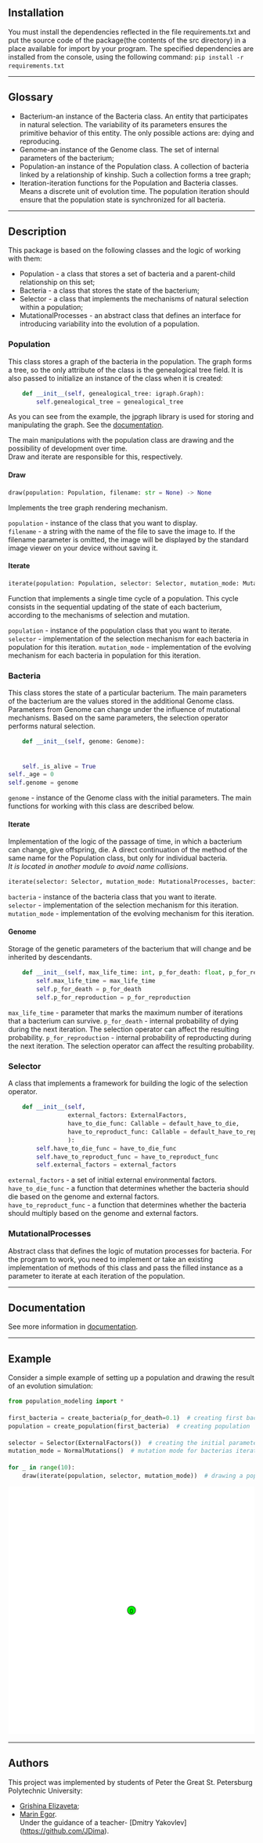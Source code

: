 ## Installation

You must install the dependencies reflected in the file requirements.txt and put the source code of the package(the contents of the src directory) in a place available for import by your program.
The specified dependencies are installed from the console, using the following command:
`pip install -r requirements.txt`
***
## Glossary

* Bacterium-an instance of the Bacteria class. An entity that participates in natural selection. The variability of its parameters ensures the primitive behavior of this entity. The only possible actions are: dying and reproducing.
* Genome-an instance of the Genome class. The set of internal parameters of the bacterium;
* Population-an instance of the Population class. A collection of bacteria linked by a relationship of kinship. Such a collection forms a tree graph;
* Iteration-iteration functions for the Population and Bacteria classes. Means a discrete unit of evolution time. The population iteration should ensure that the population state is synchronized for all bacteria.
***

## Description
This package is based on the following classes and the logic of working with them:
* Population - a class that stores a set of bacteria and a parent-child relationship on this set;
* Bacteria - a class that stores the state of the bacterium;
* Selector - a class that implements the mechanisms of natural selection within a population;
* MutationalProcesses - an abstract class that defines an interface for introducing variability into the evolution of a population.

### Population
This class stores a graph of the bacteria in the population. The graph forms a tree, so the only attribute of the class is the genealogical tree field. It is also passed to initialize an instance of the class when it is created:  
```Python
    def __init__(self, genealogical_tree: igraph.Graph):
        self.genealogical_tree = genealogical_tree
```

As you can see from the example, the jpgraph library is used for storing and manipulating the graph.
See the [documentation](https://igraph.org/python/).

The main manipulations with the population class are drawing and the possibility of development over time.  
Draw and iterate are responsible for this, respectively.

#### Draw
```Python
draw(population: Population, filename: str = None) -> None
```
Implements the tree graph rendering mechanism.  

`population` - instance of the class that you want to display.   
`filename` - a string with the name of the file to save the image to. If the filename parameter is omitted, the image will be displayed by the standard image viewer on your device without saving it.

#### Iterate
```Python
iterate(population: Population, selector: Selector, mutation_mode: MutationalProcesses) -> Population
```
Function that implements a single time cycle of a population. This cycle consists in the sequential updating of the state of each bacterium, according to the mechanisms of selection and mutation.  

`population` - instance of the population class that you want to iterate.  
`selector` - implementation of the selection mechanism for each bacteria in population for this iteration.
`mutation_mode` - implementation of the evolving mechanism for each bacteria in population for this iteration.


### Bacteria
This class stores the state of a particular bacterium. The main parameters of the bacterium are the values stored in the additional Genome class. Parameters from Genome can change under the influence of mutational mechanisms. Based on the same parameters, the selection operator performs natural selection.

```Python
    def __init__(self, genome: Genome):


    self._is_alive = True
self._age = 0
self.genome = genome
```
`genome` - instance of the Genome class with the initial parameters.
The main functions for working with this class are described below.

#### Iterate
Implementation of the logic of the passage of time, in which a bacterium can change, give offspring, die. A direct continuation of the method of the same name for the Population class, but only for individual bacteria.   
_It is located in another module to avoid name collisions_.
```Python
iterate(selector: Selector, mutation_mode: MutationalProcesses, bacteria: Bacteria) -> list
```
`bacteria` - instance of the bacteria class that you want to iterate.  
`selector` - implementation of the selection mechanism for this iteration.
`mutation_mode` - implementation of the evolving mechanism for this iteration.


#### Genome
Storage of the genetic parameters of the bacterium that will change and be inherited by descendants.
```Python
    def __init__(self, max_life_time: int, p_for_death: float, p_for_reproduction: float):
        self.max_life_time = max_life_time
        self.p_for_death = p_for_death
        self.p_for_reproduction = p_for_reproduction
```
`max_life_time` - parameter that marks the maximum number of iterations that a bacterium can survive.
`p_for_death` - internal probability of dying during the next iteration. The selection operator can affect the resulting probability.
`p_for_reproduction` - internal probability of reproducting during the next iteration. The selection operator can affect the resulting probability.

### Selector
A class that implements a framework for building the logic of the selection operator.
```Python
    def __init__(self,
                 external_factors: ExternalFactors,
                 have_to_die_func: Callable = default_have_to_die,
                 have_to_reproduct_func: Callable = default_have_to_reproduct
                 ):
        self.have_to_die_func = have_to_die_func
        self.have_to_reproduct_func = have_to_reproduct_func
        self.external_factors = external_factors
```
`external_factors` - a set of initial external environmental factors.  
`have_to_die_func` - a function that determines whether the bacteria should die based on the genome and external factors.  
`have_to_reproduct_func` - a function that determines whether the bacteria should multiply based on the genome and external factors.  

### MutationalProcesses
Abstract class that defines the logic of mutation processes for bacteria. For the program to work, you need to implement or take an existing implementation of methods of this class and pass the filled instance as a parameter to iterate at each iteration of the population.

***
## Documentation
See more information in [documentation](https://github.com/MaEgV/population-modeling/tree/develop/docs).

***

## Example
Consider a simple example of setting up a population and drawing the result of an evolution simulation:
```Python
from population_modeling import *

first_bacteria = create_bacteria(p_for_death=0.1)  # creating first bacteria to start a population
population = create_population(first_bacteria)  # creating population

selector = Selector(ExternalFactors())  # creating the initial parameters of the population and selector
mutation_mode = NormalMutations()  # mutation mode for bacterias iterations

for _ in range(10):
    draw(iterate(population, selector, mutation_mode))  # drawing a population without saving

```
![alt text](https://github.com/MaEgV/population-modeling/blob/population/examples/population_image_example_res.gif)

***
## Authors
This project was implemented by students of Peter the Great St. Petersburg Polytechnic University:
* [Grishina Elizaveta](https://github.com/besperspektivnyak);
* [Marin Egor](https://github.com/MaEgV).  
Under the guidance of a teacher- [Dmitry Yakovlev] (https://github.com/JDima).
